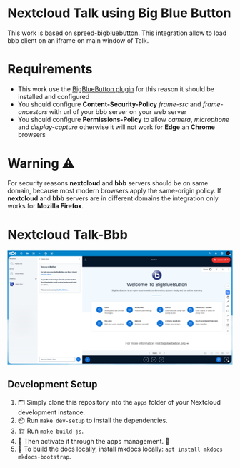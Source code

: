 # Nextcloud Talk using Big Blue Button
This work is based on [spreed-bigbluebutton](https://github.com/ramezrafla/spreed-bigbluebutton#nextcloud-talk-using-big-blue-button). This integration allow to load bbb client on an iframe on main window of Talk.

# Requirements
* This work use the [BigBlueButton plugin](https://apps.nextcloud.com/apps/bbb) for this reason it should be installed and configured
* You should configure **Content-Security-Policy** _frame-src_ and _frame-ancestors_ with url of your bbb server on your web server
* You should configure **Permissions-Policy** to allow _camera_, _microphone_ and _display-capture_ otherwise it will not work for **Edge** an **Chrome** browsers

# Warning ⚠ 
For security reasons **nextcloud** and **bbb** servers should be on same domain, because most modern browsers apply the same-origin policy. If **nextcloud** and **bbb** servers are in different domains the integration only works for **Mozilla Firefox**.

# Nextcloud Talk-Bbb
![](https://raw.githubusercontent.com/atilas88/spreed/talk-bbb-integration/docs/talk-bbb-integration.png)


## Development Setup

1. 🗂️ Simply clone this repository into the `apps` folder of your Nextcloud development instance.
2. 📦 Run `make dev-setup` to install the dependencies.
3. 🏗️ Run `make build-js`.
4. 🔌 Then activate it through the apps management. 🎉
5. 📘 To build the docs locally, install mkdocs locally: `apt install mkdocs mkdocs-bootstrap`.



